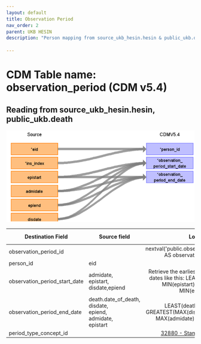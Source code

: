 ```yaml
---
layout: default
title: Observation Period
nav_order: 2
parent: UKB HESIN
description: "Person mapping from source_ukb_hesin.hesin & public_ukb.death tables"

---
```


# CDM Table name: observation_period (CDM v5.4)

## Reading from source_ukb_hesin.hesin, public_ukb.death

![](../images/image3.png)

| Destination Field | Source field | Logic | Comment field |
| --- | --- | :---: | --- |
| observation_period_id |  | nextval('public.observation_period_seq') AS observation_period_id |  Autogenerate|
| person_id | eid | | |
| observation_period_start_date | admidate,<br>epistart,<br>disdate,epiend | Retrieve the earliest date among those dates like this: LEAST(MIN(admidate), MIN(epistart),MIN(disdate), MIN(epiend))| |
| observation_period_end_date |death.date_of_death,<br>disdate,<br>epiend,<br>admidate,<br>epistart | LEAST(death.death_date, GREATEST(MAX(disdate), MAX(epiend), MAX(admidate), MAX(epistart)))| |
| period_type_concept_id | | [32880 - Standard algorithm](https://athena.ohdsi.org/search-terms/terms/32880)| |

